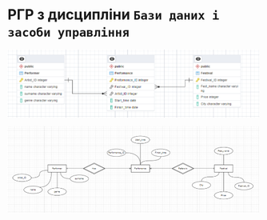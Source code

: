 # РГР з дисципліни `Бази даних і засоби управління`

![img.png](img.png)

![img_1.png](img_1.png)


